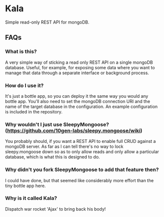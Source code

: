 # Kala
Simple read-only REST API for mongoDB.

## FAQs

### What is this?

A very simple way of sticking a read only REST API on a single mongoDB database.  Useful, for example, for exposing some data where you want to manage that data through a separate interface or background process.

### How do I use it?

It's just a bottle app, so you can deploy it the same way you would any bottle app.  You'll also need to set the mongoDB connection URI and the name of the target database in the configuration.  An example configuration is included in the repository.

### Why wouldn't I just use SleepyMongoose? (https://github.com/10gen-labs/sleepy.mongoose/wiki)

You probably should, if you want a REST API to enable full CRUD against a mongoDB server.  As far as I can tell there's no way to lock sleepy.mongoose down so as to only allow reads and only allow a particular database, which is what this is designed to do.

### Why didn't you fork SleepyMongoose to add that feature then?

I could have done, but that seemed like considerably more effort than the tiny bottle app here.

### Why is it called Kala?

Dispatch war rocket 'Ajax' to bring back his body!
